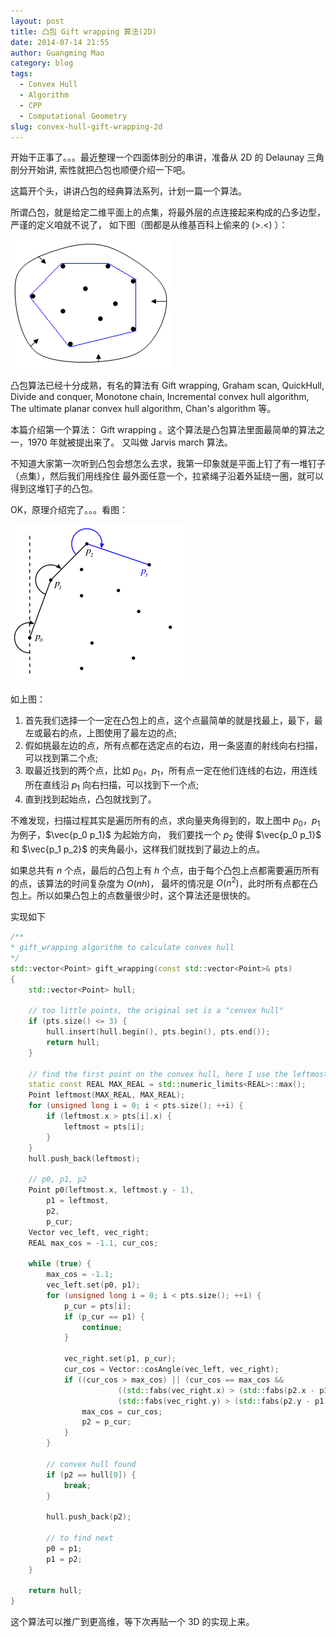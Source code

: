 ```yaml
---
layout: post
title: 凸包 Gift wrapping 算法(2D)
date: 2014-07-14 21:55
author: Guangming Mao
category: blog
tags:
  - Convex Hull
  - Algorithm
  - CPP
  - Computational Geometry
slug: convex-hull-gift-wrapping-2d
---
```


<script type="text/x-mathjax-config">
  MathJax.Hub.Config({tex2jax: {inlineMath: [['$','$'], ['\\(','\\)']]}});
</script>
<script type="text/javascript"
  src="http://cdn.mathjax.org/mathjax/latest/MathJax.js?config=TeX-AMS-MML_HTMLorMML">
</script>

开始干正事了。。。最近整理一个四面体剖分的串讲，准备从 2D 的 Delaunay 三角剖分开始讲,
索性就把凸包也顺便介绍一下吧。

这篇开个头，讲讲凸包的经典算法系列，计划一篇一个算法。

所谓凸包，就是给定二维平面上的点集，将最外层的点连接起来构成的凸多边型，严谨的定义咱就不说了，
如下图（图都是从维基百科上偷来的 (>.<) ）：

![convex hull](../images/convex_hull.png)

凸包算法已经十分成熟，有名的算法有 Gift wrapping, Graham scan, QuickHull, Divide and conquer,
Monotone chain, Incremental convex hull algorithm, The ultimate planar convex hull algorithm,
Chan's algorithm 等。

本篇介绍第一个算法： Gift wrapping 。这个算法是凸包算法里面最简单的算法之一，1970 年就被提出来了。
又叫做 Jarvis march 算法。

不知道大家第一次听到凸包会想怎么去求，我第一印象就是平面上钉了有一堆钉子（点集），然后我们用线拴住
最外面任意一个，拉紧绳子沿着外延绕一圈，就可以得到这堆钉子的凸包。

OK，原理介绍完了。。。看图：

![gift wrapping](../images/gift_wrapping.png)

如上图：

1. 首先我们选择一个一定在凸包上的点，这个点最简单的就是找最上，最下，最左或最右的点，上图使用了最左边的点;
2. 假如挑最左边的点，所有点都在选定点的右边，用一条竖直的射线向右扫描，可以找到第二个点;
3. 取最近找到的两个点，比如 $p_0$，$p_1$，所有点一定在他们连线的右边，用连线所在直线沿 $p_1$ 向右扫描，可以找到下一个点;
4. 直到找到起始点，凸包就找到了。

不难发现，扫描过程其实是遍历所有的点，求向量夹角得到的，取上图中 $p_0$，$p_1$ 为例子，$\vec{p_0 p_1}$ 为起始方向，
我们要找一个 $p_2$ 使得 $\vec{p_0 p_1}$ 和 $\vec{p_1 p_2}$ 的夹角最小，这样我们就找到了最边上的点。

如果总共有 $n$ 个点，最后的凸包上有 $h$ 个点，由于每个凸包上点都需要遍历所有的点，该算法的时间复杂度为 $O(nh)$，
最坏的情况是 $O(n^2)$，此时所有点都在凸包上。所以如果凸包上的点数量很少时，这个算法还是很快的。

实现如下

```cpp
/**
* gift_wrapping algorithm to calculate convex hull
*/
std::vector<Point> gift_wrapping(const std::vector<Point>& pts)
{
    std::vector<Point> hull;

    // too little points, the original set is a "cenvex hull"
    if (pts.size() <= 3) {
        hull.insert(hull.begin(), pts.begin(), pts.end());
        return hull;
    }

    // find the first point on the convex hull, here I use the leftmost one
    static const REAL MAX_REAL = std::numeric_limits<REAL>::max();
    Point leftmost(MAX_REAL, MAX_REAL);
    for (unsigned long i = 0; i < pts.size(); ++i) {
        if (leftmost.x > pts[i].x) {
            leftmost = pts[i];
        }
    }
    hull.push_back(leftmost);

    // p0, p1, p2
    Point p0(leftmost.x, leftmost.y - 1),
        p1 = leftmost,
        p2,
        p_cur;
    Vector vec_left, vec_right;
    REAL max_cos = -1.1, cur_cos;

    while (true) {
        max_cos = -1.1;
        vec_left.set(p0, p1);
        for (unsigned long i = 0; i < pts.size(); ++i) {
            p_cur = pts[i];
            if (p_cur == p1) {
                continue;
            }

            vec_right.set(p1, p_cur);
            cur_cos = Vector::cosAngle(vec_left, vec_right);
            if ((cur_cos > max_cos) || (cur_cos == max_cos &&
                        ((std::fabs(vec_right.x) > (std::fabs(p2.x - p1.x))) ||
                        (std::fabs(vec_right.y) > (std::fabs(p2.y - p1.y)))))) {
                max_cos = cur_cos;
                p2 = p_cur;
            }
        }

        // convex hull found
        if (p2 == hull[0]) {
            break;
        }

        hull.push_back(p2);

        // to find next
        p0 = p1;
        p1 = p2;
    }

    return hull;
}
```

这个算法可以推广到更高维，等下次再贴一个 3D 的实现上来。